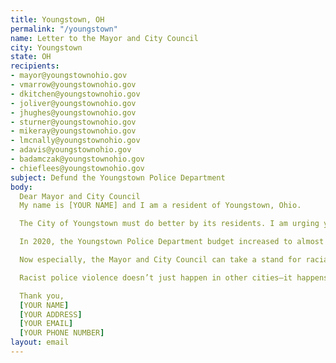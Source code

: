 ```yaml
---
title: Youngstown, OH
permalink: "/youngstown"
name: Letter to the Mayor and City Council
city: Youngstown
state: OH
recipients:
- mayor@youngstownohio.gov
- vmarrow@youngstownohio.gov
- dkitchen@youngstownohio.gov
- joliver@youngstownohio.gov
- jhughes@youngstownohio.gov
- sturner@youngstownohio.gov
- mikeray@youngstownohio.gov
- lmcnally@youngstownohio.gov 
- adavis@youngstownohio.gov
- badamczak@youngstownohio.gov
- chieflees@youngstownohio.gov
subject: Defund the Youngstown Police Department
body:
  Dear Mayor and City Council
  My name is [YOUR NAME] and I am a resident of Youngstown, Ohio.

  The City of Youngstown must do better by its residents. I am urging you to divest from the criminalization of our communities and reduce police spending in the budget for the 2021 fiscal year. The City of Youngstown has already announced about deep cuts in the very departments that our community needs most (parks and rec, public works, community development), while the Youngstown Police Department budget has continued to climb.

  In 2020, the Youngstown Police Department budget increased to almost $18 million dollars, considerably larger than any other city department. With this excessive spending, our streets are not safer.

  Now especially, the Mayor and City Council can take a stand for racial justice by significantly defunding policing and investing in Black and Brown communities–starting with cutting the least transparent and most harmful parts of the Youngstown Police Department budget.

  Racist police violence doesn’t just happen in other cities–it happens here in Youngstown. We see it in the disproportionate imprisonment of black people, and in the racialized inequality that is prevalent in the Mahoning Valley. The City Council must stop investing in targeted criminalization and surveillance, and fund what Black and Brown communities need to be safe and healthy:\ COVID-19 relief, housing, healthcare, treatment, healing, access to fresh and healthy food, community centers, among other things.

  Thank you,
  [YOUR NAME]
  [YOUR ADDRESS]
  [YOUR EMAIL]
  [YOUR PHONE NUMBER]
layout: email
---
```

